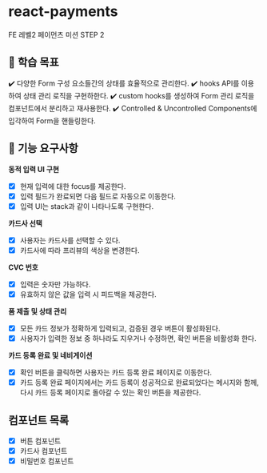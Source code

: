# react-payments

FE 레벨2 페이먼츠 미션 STEP 2

## 📍 학습 목표

✔️ 다양한 Form 구성 요소들간의 상태를 효율적으로 관리한다.
✔️ hooks API를 이용하여 상태 관리 로직을 구현하한다.
✔️ custom hooks를 생성하여 Form 관리 로직을 컴포넌트에서 분리하고 재사용한다.
✔️ Controlled & Uncontrolled Components에 입각하여 Form을 핸들링한다.

## 📍 기능 요구사항

**동적 입력 UI 구현**

- [x] 현재 입력에 대한 focus를 제공한다.
- [x] 입력 필드가 완료되면 다음 필드로 자동으로 이동한다.
- [x] 입력 UI는 stack과 같이 나타나도록 구현한다.

**카드사 선택**

- [x] 사용자는 카드사를 선택할 수 있다.
- [x] 카드사에 따라 프리뷰의 색상을 변경한다.

**CVC 번호**

- [x] 입력은 숫자만 가능하다.
- [x] 유효하지 않은 값을 입력 시 피드백을 제공한다.

**폼 제출 및 상태 관리**

- [x] 모든 카드 정보가 정확하게 입력되고, 검증된 경우 버튼이 활성화된다.
- [x] 사용자가 입력한 정보 중 하나라도 지우거나 수정하면, 확인 버튼을 비활성화 한다.

**카드 등록 완료 및 네비게이션**

- [x] 확인 버튼을 클릭하면 사용자는 카드 등록 완료 페이지로 이동한다.
- [x] 카드 등록 완료 페이지에서는 카드 등록이 성공적으로 완료되었다는 메시지와 함께, 다시 카드 등록 페이지로 돌아갈 수 있는 확인 버튼을 제공한다.

## 컴포넌트 목록

- [x] 버튼 컴포넌트
- [x] 카드사 컴포넌트
- [x] 비밀번호 컴포넌트
